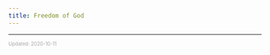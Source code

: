 ```yaml
---
title: Freedom of God
---
```


---

<sup><sub><font color="#a6a6a6">Updated: 2020-10-11</font></sub></sup>
